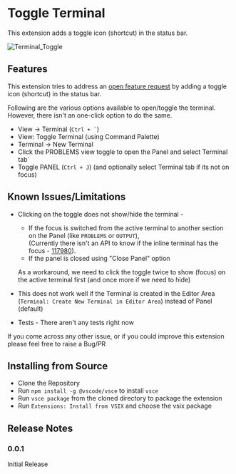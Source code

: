 # Toggle Terminal

This extension adds a toggle icon (shortcut) in the status bar.

![Terminal_Toggle](https://user-images.githubusercontent.com/54745129/210171062-86860548-cb66-403c-b4e4-db6d15d322bf.gif)

## Features

This extension tries to address an [open feature request](https://github.com/microsoft/vscode/issues/115657) by adding a toggle icon (shortcut) in the status bar.

Following are the various options available to open/toggle the terminal.
However, there isn't an one-click option to do the same.

-   View -> Terminal (`` Ctrl + ` ``)
-   View: Toggle Terminal (using Command Palette)
-   Terminal -> New Terminal
-   Click the PROBLEMS view toggle to open the Panel and select Terminal tab`
-   Toggle PANEL (`Ctrl + J`) (and optionally select Terminal tab if its not on focus)

## Known Issues/Limitations

-   Clicking on the toggle does not show/hide the terminal -

    -   If the focus is switched from the active terminal to another section on the Panel (like `PROBLEMS` or `OUTPUT`), \
        (Currently there isn't an API to know if the inline terminal has the focus - [117980](https://github.com/microsoft/vscode/issues/117980)).
    -   If the panel is closed using "Close Panel" option

    As a workaround, we need to click the toggle twice to show (focus) on the active terminal first (and once more if we need to hide)

-   This does not work well if the Terminal is created in the Editor Area (`Terminal: Create New Terminal in Editor Area`) instead of Panel (default)

-   Tests - There aren't any tests right now

If you come across any other issue, or if you could improve this extension please feel free to raise a Bug/PR

## Installing from Source

-   Clone the Repository
-   Run `npm install -g @vscode/vsce` to install `vsce`
-   Run `vsce package` from the cloned directory to package the extension
-   Run `Extensions: Install from VSIX` and choose the vsix package

## Release Notes

### 0.0.1

Initial Release
